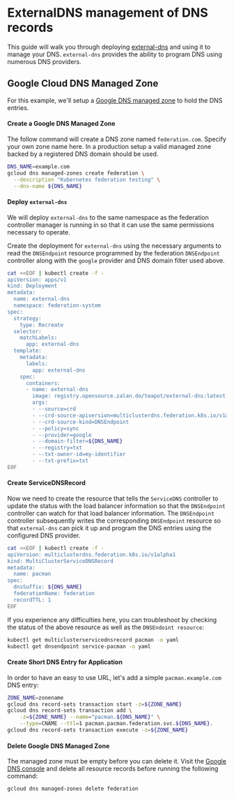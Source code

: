 # ExternalDNS management of DNS records

This guide will walk you through deploying
[external-dns](https://github.com/kubernetes-incubator/external-dns) and using
it to manage your DNS. `external-dns` provides the ability to program DNS using
numerous DNS providers.

## Google Cloud DNS Managed Zone

For this example, we'll setup a [Google DNS managed
zone](https://cloud.google.com/dns/zones) to hold the DNS entries.

#### Create a Google DNS Managed Zone

The follow command will create a DNS zone named `federation.com`. Specify your own zone name here. In a production setup a valid managed
zone backed by a registered DNS domain should be used.

```bash
DNS_NAME=example.com
gcloud dns managed-zones create federation \
  --description "Kubernetes federation testing" \
  --dns-name ${DNS_NAME}
```

#### Deploy `external-dns`

We will deploy `external-dns` to the same namespace as the federation controller
manager is running in so that it can use the same permissions necessary to
operate.

Create the deployment for `external-dns` using the necessary arguments to read
the `DNSEndpoint` resource programmed by the federation `DNSEndpoint`
controller along with the `google` provider and DNS domain filter used above.


```bash
cat <<EOF | kubectl create -f -
apiVersion: apps/v1
kind: Deployment
metadata:
  name: external-dns
  namespace: federation-system
spec:
  strategy:
    type: Recreate
  selector:
    matchLabels:
      app: external-dns
  template:
    metadata:
      labels:
        app: external-dns
    spec:
      containers:
      - name: external-dns
        image: registry.opensource.zalan.do/teapot/external-dns:latest
        args:
        - --source=crd
        - --crd-source-apiversion=multiclusterdns.federation.k8s.io/v1alpha1
        - --crd-source-kind=DNSEndpoint
        - --policy=sync
        - --provider=google
        - --domain-filter=${DNS_NAME}
        - --registry=txt
        - --txt-owner-id=my-identifier
        - --txt-prefix=txt
EOF
```

#### Create ServiceDNSRecord

Now we need to create the resource that tells the `ServiceDNS` controller to
update the status with the load balancer information so that the `DNSEndpoint`
controller can watch for that load balancer information. The `DNSEndpoint`
controller subsequently writes the corresponding `DNSEndpoint` resource so that
`external-dns` can pick it up and program the DNS entries using the configured
DNS provider.

```bash
cat <<EOF | kubectl create -f -
apiVersion: multiclusterdns.federation.k8s.io/v1alpha1
kind: MultiClusterServiceDNSRecord
metadata:
  name: pacman
spec:
  dnsSuffix: ${DNS_NAME}
  federationName: federation
  recordTTL: 1
EOF
```

If you experience any difficulties here, you can troubleshoot by checking the
status of the above resource as well as the `DNSEndoint resource`:

```bash
kubectl get multiclusterservicednsrecord pacman -o yaml
kubectl get dnsendpoint service-pacman -o yaml
```

#### Create Short DNS Entry for Application

In order to have an easy to use URL, let's add a simple `pacman.example.com`
DNS entry:

```bash
ZONE_NAME=zonename
gcloud dns record-sets transaction start -z=${ZONE_NAME}
gcloud dns record-sets transaction add \
    -z=${ZONE_NAME} --name="pacman.${DNS_NAME}" \
    --type=CNAME --ttl=1 pacman.pacman.federation.svc.${DNS_NAME}.
gcloud dns record-sets transaction execute -z=${ZONE_NAME}
```

#### Delete Google DNS Managed Zone

The managed zone must be empty before you can delete it. Visit the [Google DNS
console](https://console.cloud.google.com/networking/dns/zones) and delete all
resource records before running the following command:

```bash
gcloud dns managed-zones delete federation
```
